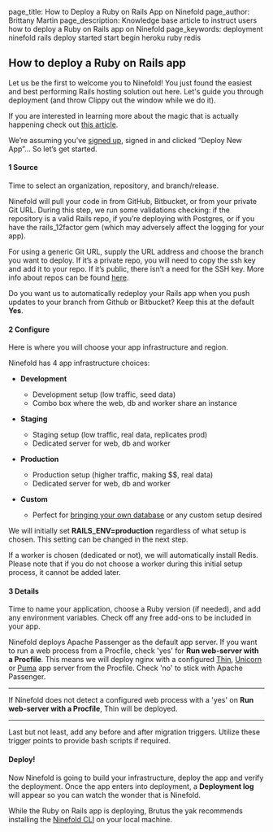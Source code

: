 page_title: How to Deploy a Ruby on Rails App on Ninefold
page_author: Brittany Martin
page_description: Knowledge base article to instruct users how to deploy a Ruby on Rails app on Ninefold
page_keywords: deployment ninefold rails deploy started start begin heroku ruby redis

## How to deploy a Ruby on Rails app

Let us be the first to welcome you to Ninefold! You just found the easiest and best performing Rails hosting solution out here. Let's guide you through deployment (and throw Clippy out the window while we do it).

If you are interested in learning more about the magic that is actually happening check out [this article](../apps/what_happens_and_what_gets_built_on_a_rails_app_deployment.md).

We’re assuming you’ve [signed up](https://portal.ninefold.com/registrations/new), signed in and clicked “Deploy New App”... So let’s get started.

#### 1 Source

Time to select an organization, repository, and branch/release.

Ninefold will pull your code in from GitHub, Bitbucket, or from your private Git URL. During this step, we run some validations checking: if the repository is a valid Rails repo, if you’re deploying with Postgres, or if you have the rails_12factor gem (which may adversely affect the logging for your app).

For using a generic Git URL, supply the URL address and choose the branch you want to deploy. If it’s a private repo, you will need to copy the ssh key and add it to your repo. If it’s public, there isn’t a need for the SSH key. More info about repos can be found [here](how_ninefold_works_with_github_bitbucket_and_git_url.md).

Do you want us to automatically redeploy your Rails app when you push updates to your branch from Github or Bitbucket? Keep this at the default __Yes__.

#### 2 Configure

Here is where you will choose your app infrastructure and region.

Ninefold has 4 app infrastructure choices:

* __Development__
	* 	Development setup (low traffic, seed data)
	* 	Combo box where the web, db and worker share an instance

* __Staging__
	* 	Staging setup (low traffic, real data, replicates prod)
	*   Dedicated server for web, db and worker

* __Production__
	*   Production setup (higher traffic, making $$, real data)
	*   Dedicated server for web, db and worker

* __Custom__
    * Perfect for [bringing your own database](http://help.ninefold.com/apps/deploying_a_rails_app_with_your_own_database/) or any custom setup desired

We will initially set __RAILS_ENV=production__ regardless of what setup is chosen. This setting can be changed in the next step.

If a worker is chosen (dedicated or not), we will automatically install Redis. Please note that if you do not choose a worker during this initial setup process, it cannot be added later.

#### 3 Details

Time to name your application, choose a Ruby version (if needed), and add any environment variables. Check off any free add-ons to be included in your app. 

Ninefold deploys Apache Passenger as the default app server. If you want to run a web process from a Procfile, check 'yes' for __Run web-server with a Procfile__. This means we will deploy nginx with a configured [Thin](http://help.ninefold.com/apps/thin/), [Unicorn](http://help.ninefold.com/apps/unicorn/) or [Puma](http://help.ninefold.com/apps/puma/) app server from the Procfile. Check 'no' to stick with Apache Passenger. 

***
If Ninefold does not detect a configured web process with a 'yes' on __Run web-server with a Procfile__, Thin will be deployed. 
***

Last but not least, add any before and after migration triggers. Utilize these trigger points to provide bash scripts if required.

#### Deploy!

Now Ninefold is going to build your infrastructure, deploy the app and verify the deployment. Once the app enters into deployment, a __Deployment log__ will appear so you can watch the wonder that is Ninefold.

While the Ruby on Rails app is deploying, Brutus the yak recommends installing the [Ninefold CLI](how_to_install_and_utilize_the_cli.md) on your local machine.
